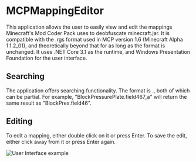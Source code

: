 # MCPMappingEditor

This application allows the user to easily view and edit the mappings Minecraft's Mod Coder Pack uses to deobfuscate minecraft.jar. It is compatible with the .rgs format used in MCP version 1.6 (Minecraft Alpha 1.1.2_01), and theoretically beyond that for as long as the format is unchanged. It uses .NET Core 3.1 as the runtime, and Windows Presentation Foundation for the user interface.

## Searching
The application offers searching functionality. The format is <class name>.<member name>, both of which can be partial. For example, "BlockPressurePlate.field467_a" will return the same result as "BlockPres.field46".

## Editing
To edit a mapping, either double click on it or press Enter. To save the edit, either click away from it or press Enter again.

![User Interface example](https://i.imgur.com/c35wWJ2.png)
